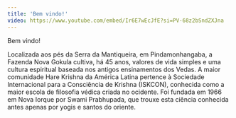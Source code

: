 ```yaml
---
title: 'Bem vindo!'
video: https://www.youtube.com/embed/Ir6E7wEcJfE?si=PV-68z2bSndZXJna
---
```

Bem vindo!

Localizada aos pés da Serra da Mantiqueira, em Pindamonhangaba, a Fazenda Nova Gokula cultiva, há 45 anos, valores de vida simples e uma cultura espiritual baseada nos antigos ensinamentos dos Vedas. A maior comunidade Hare Krishna da América Latina pertence à Sociedade Internacional para a Consciência de Krishna (ISKCON), conhecida como a maior escola de filosofia védica criada no ocidente. Foi fundada em 1966 em Nova Iorque por Swami Prabhupada, que trouxe esta ciência conhecida antes apenas por yogis e santos do oriente.

